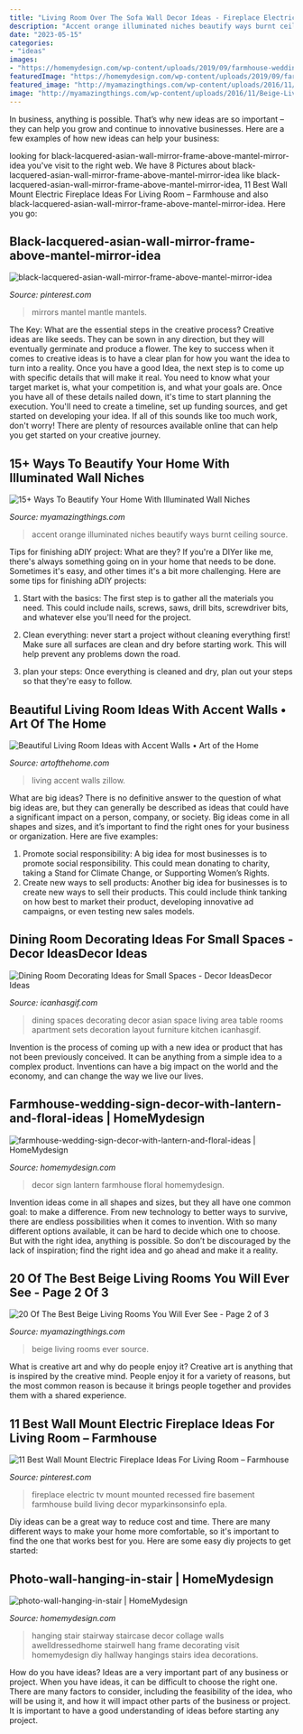 ```yaml
---
title: "Living Room Over The Sofa Wall Decor Ideas - Fireplace Electric Tv Mount Mounted Recessed Fire Basement Farmhouse Build Living Decor Myparkinsonsinfo Epla"
description: "Accent orange illuminated niches beautify ways burnt ceiling source"
date: "2023-05-15"
categories:
- "ideas"
images:
- "https://homemydesign.com/wp-content/uploads/2019/09/farmhouse-wedding-sign-decor-with-lantern-and-floral-ideas.jpg"
featuredImage: "https://homemydesign.com/wp-content/uploads/2019/09/farmhouse-wedding-sign-decor-with-lantern-and-floral-ideas.jpg"
featured_image: "http://myamazingthings.com/wp-content/uploads/2016/11/Beige-Living-Room-Ideas-1024x729.jpg"
image: "http://myamazingthings.com/wp-content/uploads/2016/11/Beige-Living-Room-Ideas-1024x729.jpg"
---
```



In business, anything is possible. That’s why new ideas are so important – they can help you grow and continue to innovative businesses. Here are a few examples of how new ideas can help your business: 

	

		
looking for black-lacquered-asian-wall-mirror-frame-above-mantel-mirror-idea you've visit to the right web. We have 8 Pictures about black-lacquered-asian-wall-mirror-frame-above-mantel-mirror-idea like black-lacquered-asian-wall-mirror-frame-above-mantel-mirror-idea, 11 Best Wall Mount Electric Fireplace Ideas For Living Room – Farmhouse and also black-lacquered-asian-wall-mirror-frame-above-mantel-mirror-idea. Here you go:
		
    
## Black-lacquered-asian-wall-mirror-frame-above-mantel-mirror-idea

<img loading=lazy src="https://i.pinimg.com/736x/00/68/c3/0068c377aa140d1d262377ca3ebe7d6d--fireplace-living-rooms-wall-fireplaces.jpg" onerror="this.onerror=null;this.src='https://tse4.mm.bing.net/th?id=OIP.uPTenZVH-k6-arPK760qrQHaLH&amp;pid=15.1';" alt="black-lacquered-asian-wall-mirror-frame-above-mantel-mirror-idea">

_Source: pinterest.com_

>mirrors mantel mantle mantels. 

	

The Key: What are the essential steps in the creative process?
Creative ideas are like seeds. They can be sown in any direction, but they will eventually germinate and produce a flower. The key to success when it comes to creative ideas is to have a clear plan for how you want the idea to turn into a reality. Once you have a good Idea, the next step is to come up with specific details that will make it real. You need to know what your target market is, what your competition is, and what your goals are. Once you have all of these details nailed down, it's time to start planning the execution. You'll need to create a timeline, set up funding sources, and get started on developing your idea. If all of this sounds like too much work, don't worry! There are plenty of resources available online that can help you get started on your creative journey.

    
## 15+ Ways To Beautify Your Home With Illuminated Wall Niches

<img loading=lazy src="https://myamazingthings.com/wp-content/uploads/2016/12/burnt-orange-sofa-Family-Room-Contemporary-with-accent-wall-ceiling-lighting.jpg" onerror="this.onerror=null;this.src='https://tse4.mm.bing.net/th?id=OIP.TLmlyjmzHKGMwvJYCYYmkQHaE8&amp;pid=15.1';" alt="15+ Ways To Beautify Your Home With Illuminated Wall Niches">

_Source: myamazingthings.com_

>accent orange illuminated niches beautify ways burnt ceiling source. 

	

Tips for finishing aDIY project: What are they?
If you're a DIYer like me, there's always something going on in your home that needs to be done. Sometimes it's easy, and other times it's a bit more challenging. Here are some tips for finishing aDIY projects:
1. Start with the basics: The first step is to gather all the materials you need. This could include nails, screws, saws, drill bits, screwdriver bits, and whatever else you'll need for the project.

2. Clean everything: never start a project without cleaning everything first! Make sure all surfaces are clean and dry before starting work. This will help prevent any problems down the road.

3. plan your steps: Once everything is cleaned and dry, plan out your steps so that they're easy to follow.

    
## Beautiful Living Room Ideas With Accent Walls • Art Of The Home

<img loading=lazy src="https://www.artofthehome.com/wp-content/uploads/2016/12/02-Living-Room-Ideas-with-Accent-Walls.jpg" onerror="this.onerror=null;this.src='https://tse1.mm.bing.net/th?id=OIP.OC78R3esNE2KnalM6w66VQHaEy&amp;pid=15.1';" alt="Beautiful Living Room Ideas with Accent Walls • Art of the Home">

_Source: artofthehome.com_

>living accent walls zillow. 

	

What are big ideas?
There is no definitive answer to the question of what big ideas are, but they can generally be described as ideas that could have a significant impact on a person, company, or society. Big ideas come in all shapes and sizes, and it’s important to find the right ones for your business or organization. Here are five examples: 
1. Promote social responsibility: A big idea for most businesses is to promote social responsibility. This could mean donating to charity, taking a Stand for Climate Change, or Supporting Women’s Rights. 
2. Create new ways to sell products: Another big idea for businesses is to create new ways to sell their products. This could include think tanking on how best to market their product, developing innovative ad campaigns, or even testing new sales models. 

    
## Dining Room Decorating Ideas For Small Spaces - Decor IdeasDecor Ideas

<img loading=lazy src="http://icanhasgif.com/wp-content/uploads/2016/05/Dining-Room-Decorating-Ideas-for-Small-Spaces.jpg" onerror="this.onerror=null;this.src='https://tse4.mm.bing.net/th?id=OIP.wPM_RWbxbDrkpKb2QVv_QgHaJ4&amp;pid=15.1';" alt="Dining Room Decorating Ideas for Small Spaces - Decor IdeasDecor Ideas">

_Source: icanhasgif.com_

>dining spaces decorating decor asian space living area table rooms apartment sets decoration layout furniture kitchen icanhasgif. 

	

Invention is the process of coming up with a new idea or product that has not been previously conceived. It can be anything from a simple idea to a complex product. Inventions can have a big impact on the world and the economy, and can change the way we live our lives.

    
## Farmhouse-wedding-sign-decor-with-lantern-and-floral-ideas | HomeMydesign

<img loading=lazy src="https://homemydesign.com/wp-content/uploads/2019/09/farmhouse-wedding-sign-decor-with-lantern-and-floral-ideas.jpg" onerror="this.onerror=null;this.src='https://tse1.mm.bing.net/th?id=OIP.-xNwTdmHKG2jUzbTD3JjRwHaK1&amp;pid=15.1';" alt="farmhouse-wedding-sign-decor-with-lantern-and-floral-ideas | HomeMydesign">

_Source: homemydesign.com_

>decor sign lantern farmhouse floral homemydesign. 

	

Invention ideas come in all shapes and sizes, but they all have one common goal: to make a difference. From new technology to better ways to survive, there are endless possibilities when it comes to invention. With so many different options available, it can be hard to decide which one to choose. But with the right idea, anything is possible. So don’t be discouraged by the lack of inspiration; find the right idea and go ahead and make it a reality.

    
## 20 Of The Best Beige Living Rooms You Will Ever See - Page 2 Of 3

<img loading=lazy src="http://myamazingthings.com/wp-content/uploads/2016/11/Beige-Living-Room-Ideas-1024x729.jpg" onerror="this.onerror=null;this.src='https://tse3.mm.bing.net/th?id=OIP.1umB7RkwcXVS-MOSD-vXsQHaFR&amp;pid=15.1';" alt="20 Of The Best Beige Living Rooms You Will Ever See - Page 2 of 3">

_Source: myamazingthings.com_

>beige living rooms ever source. 

	

What is creative art and why do people enjoy it?
Creative art is anything that is inspired by the creative mind. People enjoy it for a variety of reasons, but the most common reason is because it brings people together and provides them with a shared experience.

    
## 11 Best Wall Mount Electric Fireplace Ideas For Living Room – Farmhouse

<img loading=lazy src="https://i.pinimg.com/736x/5c/91/5e/5c915ee34c86bc8328c75def0547991b.jpg" onerror="this.onerror=null;this.src='https://tse4.mm.bing.net/th?id=OIP.B8YsTCcYJv8sff5mUIE-NQHaJ4&amp;pid=15.1';" alt="11 Best Wall Mount Electric Fireplace Ideas For Living Room – Farmhouse">

_Source: pinterest.com_

>fireplace electric tv mount mounted recessed fire basement farmhouse build living decor myparkinsonsinfo epla. 

	

Diy ideas can be a great way to reduce cost and time. There are many different ways to make your home more comfortable, so it's important to find the one that works best for you. Here are some easy diy projects to get started: 

    
## Photo-wall-hanging-in-stair | HomeMydesign

<img loading=lazy src="https://homemydesign.com/wp-content/uploads/2014/04/photo-wall-hanging-in-stair.jpg" onerror="this.onerror=null;this.src='https://tse1.mm.bing.net/th?id=OIP.CtpVlHawtyy8em6rEBGwRgHaJ4&amp;pid=15.1';" alt="photo-wall-hanging-in-stair | HomeMydesign">

_Source: homemydesign.com_

>hanging stair stairway staircase decor collage walls awelldressedhome stairwell hang frame decorating visit homemydesign diy hallway hangings stairs idea decorations. 

	

How do you have ideas?
Ideas are a very important part of any business or project. When you have ideas, it can be difficult to choose the right one. There are many factors to consider, including the feasibility of the idea, who will be using it, and how it will impact other parts of the business or project. It is important to have a good understanding of ideas before starting any project.

